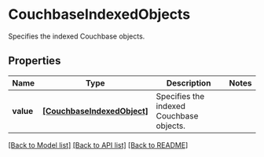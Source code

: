 # CouchbaseIndexedObjects

Specifies the indexed Couchbase objects.

## Properties
Name | Type | Description | Notes
------------ | ------------- | ------------- | -------------
**value** | [**[CouchbaseIndexedObject]**](CouchbaseIndexedObject.md) | Specifies the indexed Couchbase objects. | 

[[Back to Model list]](../README.md#documentation-for-models) [[Back to API list]](../README.md#documentation-for-api-endpoints) [[Back to README]](../README.md)



